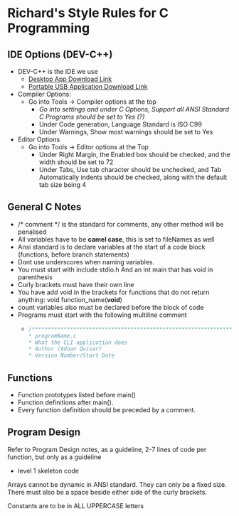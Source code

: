 # Richard's Style Rules for C Programming

## IDE Options \(DEV-C++\)

* DEV-C++ is the IDE we use
  * [Desktop App Download Link](https://sourceforge.net/projects/orwelldevcpp/files/Setup%20Releases/)
  * [Portable USB Application Download Link](https://sourceforge.net/projects/orwelldevcpp/files/Portable%20Releases/)
* Compiler Options:
  * Go into Tools -&gt; Compiler options at the top
    * _Go into settings and under C Options, Support all ANSI Standard C Programs should be set to Yes \(?\)_
    * Under Code generation, Language Standard is ISO C99
    * Under Warnings, Show most warnings should be set to Yes
* Editor Options
  * Go into Tools -&gt; Editor options at the Top
    * Under Right Margin, the Enabled box should be checked, and the width should be set to 72
    * Under Tabs, Use tab character should be unchecked, and Tab Automatically indents should be checked, along with the default tab size being 4

## General C Notes

* /\* comment \*/ is the standard for comments, any other method will be penalised
* All variables have to be **camel case**, this is set to fileNames as well
* Ansi standard is to declare variables at the start of a code block \(functions, before branch statements\)
* Dont use underscores when naming variables. 
* You must start with include stdio.h And an int main that has void in parenthesis 
* Curly brackets must have their own line
* You have add void in the brackets for functions that do not return anything: void function\_name\(**void**\)
* count variables also must be declared before the block of code
* Programs must start with the following multiline comment
  * ```c
    /***********************************************************************
    * programName.c
    * What the CLI application does
    * Author (Adnan Quisar)
    * Version Number/Start Date

    ```

## Functions

* Function prototypes listed before main\(\)
* Function definitions after main\(\). 
* Every function definition should be preceded by a comment.

## Program Design

Refer to Program Design notes, as a guideline, 2-7 lines of code per function, but only as a guideline

* level 1 skeleton code

Arrays cannot be dynamic in ANSI standard. They can only be a fixed size. There must also be a space beside either side of the curly brackets.

Constants are to be in ALL UPPERCASE letters

